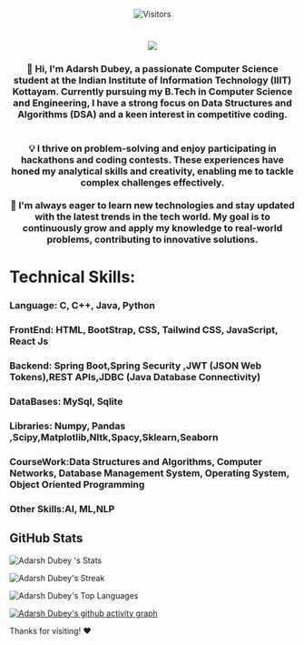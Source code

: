<p align="center">
  <img src="https://visitor-badge.laobi.icu/badge?page_id=adarshiiit0117.adarshiiit0117" alt="Visitors" />
</p>

<h1 align="center">
  <img src="https://readme-typing-svg.herokuapp.com?font=Fira+Code&pause=500&color=FFA500&center=true&vCenter=true&width=600&lines=Hello+Visitors,+I'm+Adarsh+Dubey;Backend+Developer+and+AI/ML+Practitioner" />
</h1>



<h3 align="center">👋 Hi, I'm Adarsh Dubey, a passionate Computer Science student at the Indian Institute of Information Technology (IIIT) Kottayam. Currently pursuing my B.Tech in Computer Science and Engineering, I have a strong focus on Data Structures and Algorithms (DSA) and a keen interest in competitive coding.<br>
<br><br>💡 I thrive on problem-solving and enjoy participating in hackathons and coding contests. These experiences have honed my analytical skills and creativity, enabling me to tackle complex challenges effectively.<br><br>🚀 I'm always eager to learn new technologies and stay updated with the latest trends in the tech world. My goal is to continuously grow and apply my knowledge to real-world problems, contributing to innovative solutions.</h3>


<h1>Technical Skills: </h1>
<h3>Language: C, C++, Java, Python</h3>
<h3>FrontEnd: HTML, BootStrap, CSS, Tailwind CSS, JavaScript, React Js</h3>
<h3>Backend: Spring Boot,Spring Security ,JWT (JSON Web Tokens),REST APIs,JDBC (Java Database Connectivity)</h3>
<h3>DataBases: MySql, Sqlite</h3>
<h3>Libraries: Numpy, Pandas ,Scipy,Matplotlib,Nltk,Spacy,Sklearn,Seaborn</h3>
<h3>CourseWork:Data Structures and Algorithms,  Computer Networks, Database Management System, Operating                  
  System, Object Oriented Programming </h3>
<h3>Other Skills:AI, ML,NLP</h3>




<h2>GitHub Stats</h2>

![Adarsh Dubey 's Stats](https://github-readme-stats.vercel.app/api?username=adarshiiit0117&theme=vue-dark&show_icons=true&hide_border=true&count_private=true)

![Adarsh Dubey's Streak](https://github-readme-streak-stats.herokuapp.com/?user=adarshiiit0117&theme=vue-dark&hide_border=true)

![Adarsh Dubey's Top Languages](https://github-readme-stats.vercel.app/api/top-langs/?username=adarshiiit0117&theme=vue-dark&show_icons=true&hide_border=true&layout=compact)

[![Adarsh Dubey's github activity graph](https://github-readme-activity-graph.vercel.app/graph?username=adarshiiit0117&days=45&bg_color=0c1014&color=268f77&line=268f77&point=268f77&area=true&hide_border=true)](https://github.com/adarshiiit0117/github-readme-activity-graph)



Thanks for visiting! ❤️





